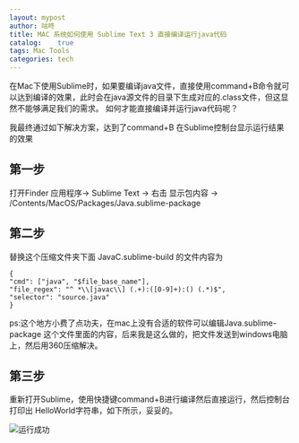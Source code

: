 ```yaml
---
layout: mypost
author: 咕咚
title: MAC 系统如何使用 Sublime Text 3 直接编译运行java代码
catalog:    true
tags: Mac Tools
categories: tech 
---
```

在Mac下使用Sublime时，如果要编译java文件，直接使用command+B命令就可以达到编译的效果，此时会在java源文件的目录下生成对应的.class文件，但这显然不能够满足我们的需求。
如何才能直接编译并运行java代码呢？


我最终通过如下解决方案，达到了command+B 在Sublime控制台显示运行结果的效果


## 第一步

打开Finder 应用程序-> Sublime Text -> 右击 显示包内容 -> /Contents/MacOS/Packages/Java.sublime-package

## 第二步

替换这个压缩文件夹下面 JavaC.sublime-build 的文件内容为

    {
    "cmd": ["java", "$file_base_name"],
    "file_regex": "^ *\\[javac\\] (.+):([0-9]+):() (.*)$",
    "selector": "source.java"
    }

ps:这个地方小费了点功夫，在mac上没有合适的软件可以编辑Java.sublime-package 这个文件里面的内容，后来我是这么做的，把文件发送到windows电脑上，然后用360压缩解决。

## 第三步  

 重新打开Sublime，使用快捷键command+B进行编译然后直接运行，然后控制台打印出 HelloWorld字符串，如下所示，妥妥的。

 ![运行成功](/assets/sublime_java.png "运行成功效果图")
